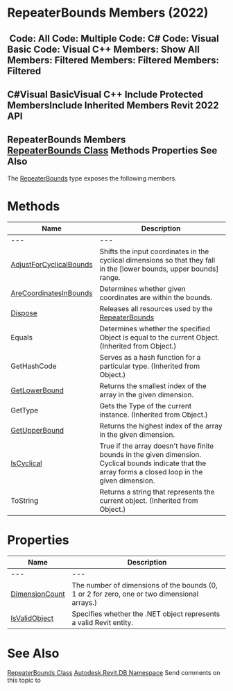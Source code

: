 # RepeaterBounds Members (2022)

﻿
 Code: All Code: Multiple Code: C# Code: Visual Basic Code: Visual C++  Members: Show All Members: Filtered Members: Filtered Members: Filtered   
---  
C#Visual BasicVisual C++
Include Protected MembersInclude Inherited Members
Revit 2022 API  
---  
RepeaterBounds Members  
[RepeaterBounds Class](99c1ffdf-818b-1918-a6ba-42b7904ca4bc.md "RepeaterBounds Class") Methods Properties See Also  
---  
The [RepeaterBounds](99c1ffdf-818b-1918-a6ba-42b7904ca4bc.md "RepeaterBounds Class") type exposes the following members.
# Methods
| Name | Description |
| --- | --- |
| --- | --- | --- |
| [AdjustForCyclicalBounds](9cbf97b3-28f6-3479-044f-a7ec0419192b.md "AdjustForCyclicalBounds Method") | Shifts the input coordinates in the cyclical dimensions so that they fall in the [lower bounds, upper bounds] range. |
| [AreCoordinatesInBounds](66edda4f-79f3-30d7-f485-3e8a1ec33da4.md "AreCoordinatesInBounds Method") | Determines whether given coordinates are within the bounds. |
| [Dispose](7b592b4d-75ef-6992-a9e7-4ffe5667f237.md "Dispose Method") | Releases all resources used by the [RepeaterBounds](99c1ffdf-818b-1918-a6ba-42b7904ca4bc.md "RepeaterBounds Class") |
| Equals | Determines whether the specified Object is equal to the current Object. (Inherited from Object.) |
| GetHashCode | Serves as a hash function for a particular type.  (Inherited from Object.) |
| [GetLowerBound](a7d2526a-92fe-3d1d-9574-0e9bd21c9808.md "GetLowerBound Method") | Returns the smallest index of the array in the given dimension. |
| GetType | Gets the Type of the current instance. (Inherited from Object.) |
| [GetUpperBound](ed36936e-ea19-b021-04f1-32921cd17313.md "GetUpperBound Method") | Returns the highest index of the array in the given dimension. |
| [IsCyclical](d5d3a8b0-62bc-6783-3d96-b11564f6ebb6.md "IsCyclical Method") | True if the array doesn't have finite bounds in the given dimension. Cyclical bounds indicate that the array forms a closed loop in the given dimension. |
| ToString | Returns a string that represents the current object. (Inherited from Object.) |

# Properties
| Name | Description |
| --- | --- |
| --- | --- | --- |
| [DimensionCount](b8017ee1-1af3-bfb3-a6cc-da8e228674a4.md "DimensionCount Property") | The number of dimensions of the bounds (0, 1 or 2 for zero, one or two dimensional arrays.) |
| [IsValidObject](f8937f4f-7010-a79c-f08f-4f76ff90b33c.md "IsValidObject Property") | Specifies whether the .NET object represents a valid Revit entity. |

# See Also
[RepeaterBounds Class](99c1ffdf-818b-1918-a6ba-42b7904ca4bc.md "RepeaterBounds Class")
[Autodesk.Revit.DB Namespace](87546ba7-461b-c646-cbb1-2cb8f5bff8b2.md "Autodesk.Revit.DB Namespace")
Send comments on this topic to 